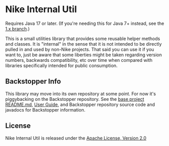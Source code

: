 # Nike Internal Util
         
Requires Java 17 or later. (If you're needing this for Java 7+ instead, see the 
[1.x branch](https://github.com/Nike-Inc/backstopper/tree/v1.x/nike-internal-util).)

This is a small utilities library that provides some reusable helper methods and classes. It is "internal" in the sense
that it is not intended to be directly pulled in and used by non-Nike projects. That said you can use it if you want to,
just be aware that some liberties might be taken regarding version numbers, backwards compatibility, etc over time when
compared with libraries specifically intended for public consumption.

## Backstopper Info

This library may move into its own repository at some point. For now it's piggybacking on the Backstopper repository.
See the [base project README.md](../README.md), [User Guide](../USER_GUIDE.md), and Backstopper repository source code
and javadocs for Backstopper information.

## License

Nike Internal Util is released under the [Apache License, Version 2.0](http://www.apache.org/licenses/LICENSE-2.0)
